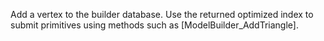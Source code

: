 Add a vertex to the builder database. Use the returned optimized index to submit primitives using methods such as [ModelBuilder_AddTriangle].